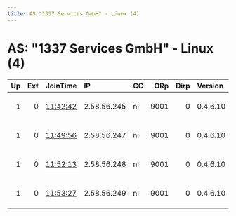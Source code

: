 ```yaml
---
title: AS "1337 Services GmbH" - Linux (4)
---
```


# AS: "1337 Services GmbH" - Linux (4)

|   Up |   Ext | JoinTime                                                                                              | IP          | CC   |   ORp |   Dirp | Version   | Contact               | Nickname   |   eFamMembers |
|-----:|------:|:------------------------------------------------------------------------------------------------------|:------------|:-----|------:|-------:|:----------|:----------------------|:-----------|--------------:|
|    1 |     0 | [11:42:42](https://nusenu.github.io/OrNetStats/w/relay/FE4399D09A90C454DE8609AEA2D79160606BC022.html) | 2.58.56.245 | nl   |  9001 |      0 | 0.4.6.10  | support at rdp dot sh | RDPdotSH   |             1 |
|    1 |     0 | [11:49:56](https://nusenu.github.io/OrNetStats/w/relay/99ECB759315282F6FE69C873813CE9A5561A5511.html) | 2.58.56.247 | nl   |  9001 |      0 | 0.4.6.10  | support at rdp dot sh | RDPdotSH   |             1 |
|    1 |     0 | [11:52:13](https://nusenu.github.io/OrNetStats/w/relay/6B6A4C773FD545F4BD9E1B1239EECD30A5589A59.html) | 2.58.56.248 | nl   |  9001 |      0 | 0.4.6.10  | support at rdp dot sh | RDPdotSH   |             1 |
|    1 |     0 | [11:53:27](https://nusenu.github.io/OrNetStats/w/relay/C3E81C493DD32EE5F8BF39B207AD0EBA69B65CAC.html) | 2.58.56.249 | nl   |  9001 |      0 | 0.4.6.10  | support at rdp dot sh | RDPdotSH   |             1 |
